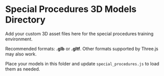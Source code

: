 # Special Procedures 3D Models Directory

Add your custom 3D asset files here for the special procedures training environment.

Recommended formats: **.glb** or **.gltf**. Other formats supported by Three.js may also work.

Place your models in this folder and update `special_procedures.js` to load them as needed.
